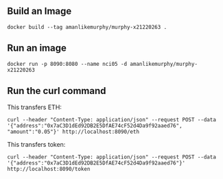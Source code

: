 ## Build an Image ##

```docker build --tag amanlikemurphy/murphy-x21220263 .```


## Run an image ##

```docker run -p 8090:8080 --name nci05 -d amanlikemurphy/murphy-x21220263```

## Run the curl command ##

This transfers ETH:

```curl --header "Content-Type: application/json" --request POST --data '{"address":"0x7aC3D1dEd92DB2E5DfAE74cF52d4Da9f92aaed76", "amount":"0.05"}' http://localhost:8090/eth```

This transfers token:

```curl --header "Content-Type: application/json" --request POST --data '{"address":"0x7aC3D1dEd92DB2E5DfAE74cF52d4Da9f92aaed76"}' http://localhost:8090/token```

